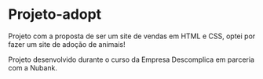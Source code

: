 # Projeto-adopt
Projeto com a proposta de ser um site de vendas em HTML e CSS, optei por fazer um site de adoção de animais!

Projeto desenvolvido durante o curso da Empresa Descomplica em parceria com a Nubank.

